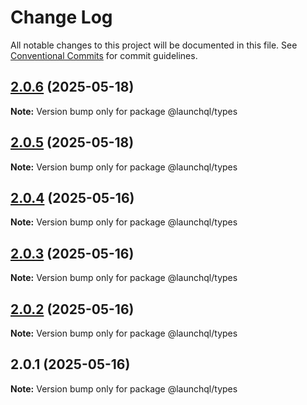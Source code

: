 # Change Log

All notable changes to this project will be documented in this file.
See [Conventional Commits](https://conventionalcommits.org) for commit guidelines.

## [2.0.6](https://github.com/launchql/launchql/compare/@launchql/types@2.0.5...@launchql/types@2.0.6) (2025-05-18)

**Note:** Version bump only for package @launchql/types





## [2.0.5](https://github.com/launchql/launchql/compare/@launchql/types@2.0.4...@launchql/types@2.0.5) (2025-05-18)

**Note:** Version bump only for package @launchql/types





## [2.0.4](https://github.com/launchql/launchql/compare/@launchql/types@2.0.3...@launchql/types@2.0.4) (2025-05-16)

**Note:** Version bump only for package @launchql/types





## [2.0.3](https://github.com/launchql/launchql/compare/@launchql/types@2.0.2...@launchql/types@2.0.3) (2025-05-16)

**Note:** Version bump only for package @launchql/types





## [2.0.2](https://github.com/launchql/launchql/compare/@launchql/types@2.0.1...@launchql/types@2.0.2) (2025-05-16)

**Note:** Version bump only for package @launchql/types





## 2.0.1 (2025-05-16)

**Note:** Version bump only for package @launchql/types
